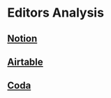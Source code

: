 # Editors Analysis

## [Notion](https://www.notion.so/)


## [Airtable](https://airtable.com/)


## [Coda](https://coda.io/)

